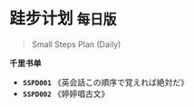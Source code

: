 # 跬步计划 <small>每日版</small>

> Small Steps Plan (Daily)



**千里书单**

- **`SSPD001`** 《英会話この順序で覚えれば絶対だ》
- **`SSPD002`** 《婷婷唱古文》